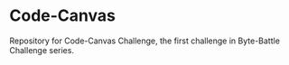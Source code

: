 # Code-Canvas

Repository for Code-Canvas Challenge, the first challenge in Byte-Battle Challenge series.
